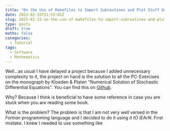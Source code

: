 ```yaml
---
title: "On the Use of Makefiles to Import Subroutines and Plot Stuff Using Fortran and Gnuplot"
date: 2023-02-15T21:53:01Z
slug: 2023-02-15-on-the-use-of-makefiles-to-import-subroutines-and-plot-stuff-using-fortran-and-gnuplot
type: posts
draft: true
maths: false
categories:
  - Tutorial
tags:
  - Software
  - Mathematics
---
```


Well...as usual I have delayed a project because I added unnecessary complexity to it, the project on hand is the solution to all the PC-Exercises on the monograph by Kloeden & Platen "Numerical Solution of Stochastic Differential Equations".
You can find this on
[Github](https://github.com/lmcj-xyz/PC_Exercises_from_Numerical_Solutions_of_SDEs_Kloeden_Platen).

Why?
Because I think is beneficial to have some reference in case you are stuck when you are reading some book.

What is the problem?
The problem is that I am not very well versed in the _Fortran_ programming language and I decided to do it using it _tO lEArN_.
First mistake.
I knew I needed to use something like 

